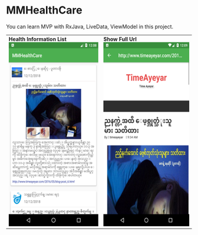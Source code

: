 # MMHealthCare
You can learn MVP with RxJava, LiveData, ViewModel in this project.

<table>
<tr>
<td>
<b>Health Information List<b><br>
<img src="https://github.com/KyawKyawKhing/MMHealthCare/blob/master/home.png" width="300" height="500"/>
</td>
<td>
<b>Show Full Url<b><br>
<img src="https://github.com/KyawKyawKhing/MMHealthCare/blob/master/showurl.png" width="300" height="500"/>
</td>
<tr>
</table>
